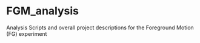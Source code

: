 # FGM_analysis
Analysis Scripts and overall project descriptions for the Foreground Motion (FG) experiment
